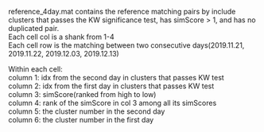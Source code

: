reference_4day.mat contains the reference matching pairs by include clusters that passes the KW significance test, has simScore > 1, and has no duplicated pair.  
Each cell col is a shank from 1-4  
Each cell row is the matching between two consecutive days(2019.11.21, 2019.11.22, 2019.12.03, 2019.12.13)  
  
Within each cell:  
column 1: idx from the second day in clusters that passes KW test  
column 2: idx from the first day in clusters that passes KW test  
column 3: simScore(ranked from high to low)  
column 4: rank of the simScore in col 3 among all its simScores  
column 5: the cluster number in the second day  
column 6: the cluster number in the first day  
